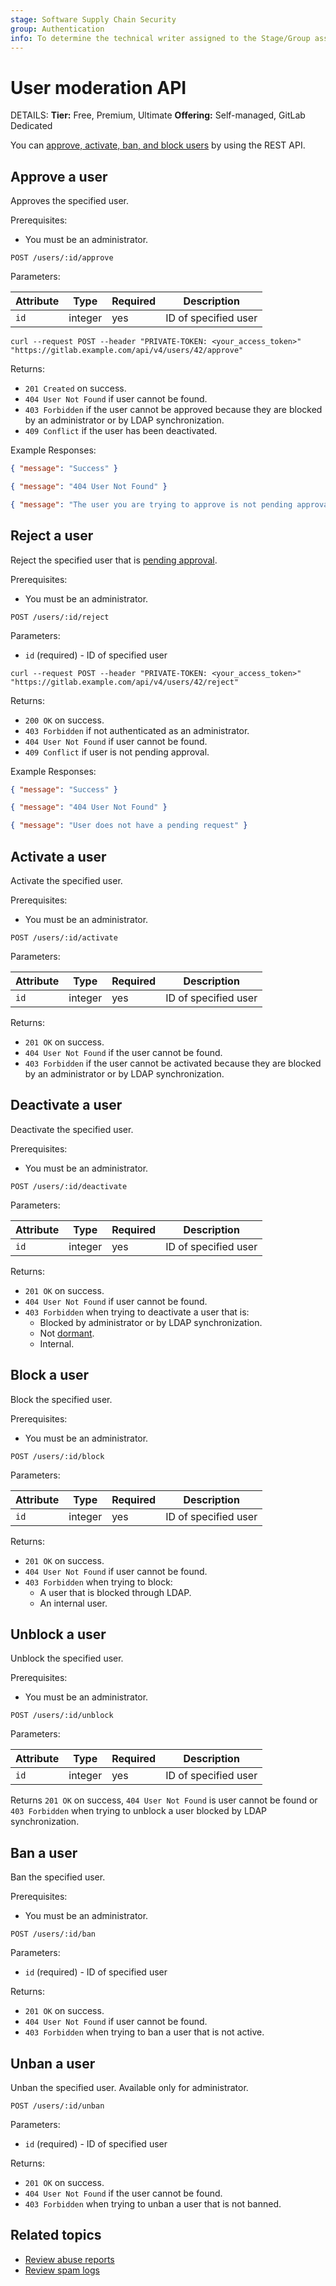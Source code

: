 ```yaml
---
stage: Software Supply Chain Security
group: Authentication
info: To determine the technical writer assigned to the Stage/Group associated with this page, see https://handbook.gitlab.com/handbook/product/ux/technical-writing/#assignments
---
```


# User moderation API

DETAILS:
**Tier:** Free, Premium, Ultimate
**Offering:** Self-managed, GitLab Dedicated

You can [approve, activate, ban, and block users](../administration/moderate_users.md) by using the REST API.

## Approve a user

Approves the specified user.

Prerequisites:

- You must be an administrator.

```plaintext
POST /users/:id/approve
```

Parameters:

| Attribute  | Type    | Required | Description          |
|------------|---------|----------|----------------------|
| `id`       | integer | yes      | ID of specified user |

```shell
curl --request POST --header "PRIVATE-TOKEN: <your_access_token>" "https://gitlab.example.com/api/v4/users/42/approve"
```

Returns:

- `201 Created` on success.
- `404 User Not Found` if user cannot be found.
- `403 Forbidden` if the user cannot be approved because they are blocked by an administrator or by LDAP synchronization.
- `409 Conflict` if the user has been deactivated.

Example Responses:

```json
{ "message": "Success" }
```

```json
{ "message": "404 User Not Found" }
```

```json
{ "message": "The user you are trying to approve is not pending approval" }
```

## Reject a user

Reject the specified user that is
[pending approval](../administration/moderate_users.md#users-pending-approval).

Prerequisites:

- You must be an administrator.

```plaintext
POST /users/:id/reject
```

Parameters:

- `id` (required) - ID of specified user

```shell
curl --request POST --header "PRIVATE-TOKEN: <your_access_token>" "https://gitlab.example.com/api/v4/users/42/reject"
```

Returns:

- `200 OK` on success.
- `403 Forbidden` if not authenticated as an administrator.
- `404 User Not Found` if user cannot be found.
- `409 Conflict` if user is not pending approval.

Example Responses:

```json
{ "message": "Success" }
```

```json
{ "message": "404 User Not Found" }
```

```json
{ "message": "User does not have a pending request" }
```

## Activate a user

Activate the specified user.

Prerequisites:

- You must be an administrator.

```plaintext
POST /users/:id/activate
```

Parameters:

| Attribute  | Type    | Required | Description          |
|------------|---------|----------|----------------------|
| `id`       | integer | yes      | ID of specified user |

Returns:

- `201 OK` on success.
- `404 User Not Found` if the user cannot be found.
- `403 Forbidden` if the user cannot be activated because they are blocked by an administrator or by LDAP synchronization.

## Deactivate a user

Deactivate the specified user.

Prerequisites:

- You must be an administrator.

```plaintext
POST /users/:id/deactivate
```

Parameters:

| Attribute  | Type    | Required | Description          |
|------------|---------|----------|----------------------|
| `id`       | integer | yes      | ID of specified user |

Returns:

- `201 OK` on success.
- `404 User Not Found` if user cannot be found.
- `403 Forbidden` when trying to deactivate a user that is:
  - Blocked by administrator or by LDAP synchronization.
  - Not [dormant](../administration/moderate_users.md#automatically-deactivate-dormant-users).
  - Internal.

## Block a user

Block the specified user.

Prerequisites:

- You must be an administrator.

```plaintext
POST /users/:id/block
```

Parameters:

| Attribute  | Type    | Required | Description          |
|------------|---------|----------|----------------------|
| `id`       | integer | yes      | ID of specified user |

Returns:

- `201 OK` on success.
- `404 User Not Found` if user cannot be found.
- `403 Forbidden` when trying to block:
  - A user that is blocked through LDAP.
  - An internal user.

## Unblock a user

Unblock the specified user.

Prerequisites:

- You must be an administrator.

```plaintext
POST /users/:id/unblock
```

Parameters:

| Attribute  | Type    | Required | Description          |
|------------|---------|----------|----------------------|
| `id`       | integer | yes      | ID of specified user |

Returns `201 OK` on success, `404 User Not Found` is user cannot be found or
`403 Forbidden` when trying to unblock a user blocked by LDAP synchronization.

## Ban a user

Ban the specified user.

Prerequisites:

- You must be an administrator.

```plaintext
POST /users/:id/ban
```

Parameters:

- `id` (required) - ID of specified user

Returns:

- `201 OK` on success.
- `404 User Not Found` if user cannot be found.
- `403 Forbidden` when trying to ban a user that is not active.

## Unban a user

Unban the specified user. Available only for administrator.

```plaintext
POST /users/:id/unban
```

Parameters:

- `id` (required) - ID of specified user

Returns:

- `201 OK` on success.
- `404 User Not Found` if the user cannot be found.
- `403 Forbidden` when trying to unban a user that is not banned.

## Related topics

- [Review abuse reports](../administration/review_abuse_reports.md)
- [Review spam logs](../administration/review_spam_logs.md)
